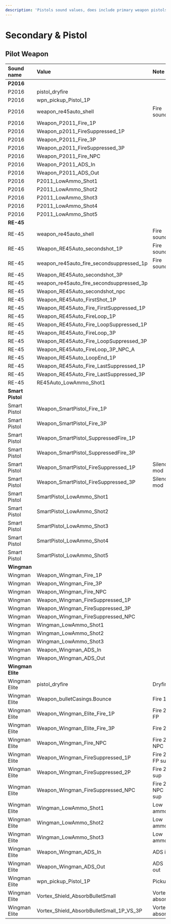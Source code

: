 ```yaml
---
description: 'Pistols sound values, does include primary weapon pistols.'
---
```


# Secondary & Pistol

## Pilot Weapon

| Sound name | Value | Note |
| :--- | :--- | :--- |
| **P2016** |  |  |
| P2016 | pistol\_dryfire |  |
| P2016 | wpn\_pickup\_Pistol\_1P |  |
| P2016 | weapon\_re45auto\_shell | Fire sound |
| P2016 | Weapon\_P2011\_Fire\_1P |  |
| P2016 | Weapon\_p2011\_FireSuppressed\_1P |  |
| P2016 | Weapon\_P2011\_Fire\_3P |  |
| P2016 | Weapon\_p2011\_FireSuppressed\_3P |  |
| P2016 | Weapon\_P2011\_Fire\_NPC |  |
| P2016 | Weapon\_P2011\_ADS\_In |  |
| P2016 | Weapon\_P2011\_ADS\_Out |  |
| P2016 | P2011\_LowAmmo\_Shot1 |  |
| P2016 | P2011\_LowAmmo\_Shot2 |  |
| P2016 | P2011\_LowAmmo\_Shot3 |  |
| P2016 | P2011\_LowAmmo\_Shot4 |  |
| P2016 | P2011\_LowAmmo\_Shot5 |  |
| **RE-45** |  |  |
| RE-45 | weapon\_re45auto\_shell | Fire sound |
| RE-45 | Weapon\_RE45Auto\_secondshot\_1P | Fire sound |
| RE-45 | weapon\_re45auto\_fire\_secondsuppressed\_1p | Fire sound |
| RE-45 | Weapon\_RE45Auto\_secondshot\_3P |  |
| RE-45 | weapon\_re45auto\_fire\_secondsuppressed\_3p |  |
| RE-45 | Weapon\_RE45Auto\_secondshot\_npc |  |
| RE-45 | Weapon\_RE45Auto\_FirstShot\_1P |  |
| RE-45 | Weapon\_RE45Auto\_Fire\_FirstSuppressed\_1P |  |
| RE-45 | Weapon\_RE45Auto\_FireLoop\_1P |  |
| RE-45 | Weapon\_RE45Auto\_Fire\_LoopSuppressed\_1P |  |
| RE-45 | Weapon\_RE45Auto\_FireLoop\_3P |  |
| RE-45 | Weapon\_RE45Auto\_Fire\_LoopSuppressed\_3P |  |
| RE-45 | Weapon\_RE45Auto\_FireLoop\_3P\_NPC\_A |  |
| RE-45 | Weapon\_RE45Auto\_LoopEnd\_1P |  |
| RE-45 | Weapon\_RE45Auto\_Fire\_LastSuppressed\_1P |  |
| RE-45 | Weapon\_RE45Auto\_Fire\_LastSuppressed\_3P |  |
| RE-45 | RE45Auto\_LowAmmo\_Shot1 |  |
| **Smart Pistol** |  |  |
| Smart Pistol | Weapon\_SmartPistol\_Fire\_1P |  |
| Smart Pistol | Weapon\_SmartPistol\_Fire\_3P |  |
| Smart Pistol | Weapon\_SmartPistol\_SuppressedFire\_1P |  |
| Smart Pistol | Weapon\_SmartPistol\_SuppressedFire\_3P |  |
| Smart Pistol | Weapon\_SmartPistol\_FireSuppressed\_1P | Silencer mod |
| Smart Pistol | Weapon\_SmartPistol\_FireSuppressed\_3P | Silencer mod |
| Smart Pistol | SmartPistol\_LowAmmo\_Shot1 |  |
| Smart Pistol | SmartPistol\_LowAmmo\_Shot2 |  |
| Smart Pistol | SmartPistol\_LowAmmo\_Shot3 |  |
| Smart Pistol | SmartPistol\_LowAmmo\_Shot4 |  |
| Smart Pistol | SmartPistol\_LowAmmo\_Shot5 |  |
| **Wingman** |  |  |
| Wingman | Weapon\_Wingman\_Fire\_1P |  |
| Wingman | Weapon\_Wingman\_Fire\_3P |  |
| Wingman | Weapon\_Wingman\_Fire\_NPC |  |
| Wingman | Weapon\_Wingman\_FireSuppressed\_1P |  |
| Wingman | Weapon\_Wingman\_FireSuppressed\_3P |  |
| Wingman | Weapon\_Wingman\_FireSuppressed\_NPC |  |
| Wingman | Wingman\_LowAmmo\_Shot1 |  |
| Wingman | Wingman\_LowAmmo\_Shot2 |  |
| Wingman | Wingman\_LowAmmo\_Shot3 |  |
| Wingman | Weapon\_Wingman\_ADS\_In |  |
| Wingman | Weapon\_Wingman\_ADS\_Out |  |
| **Wingman Elite** |  |  |
| Wingman Elite | pistol\_dryfire | Dryfire |
| Wingman Elite | Weapon\_bulletCasings.Bounce | Fire 1 |
| Wingman Elite | Weapon\_Wingman\_Elite\_Fire\_1P | Fire 2 FP |
| Wingman Elite | Weapon\_Wingman\_Elite\_Fire\_3P | Fire 2 |
| Wingman Elite | Weapon\_Wingman\_Fire\_NPC | Fire 2 NPC |
| Wingman Elite | Weapon\_Wingman\_FireSuppressed\_1P | Fire 2 FP sup |
| Wingman Elite | Weapon\_Wingman\_FireSuppressed\_2P | Fire 2 sup |
| Wingman Elite | Weapon\_Wingman\_FireSuppressed\_NPC | Fire 2 NPC sup |
| Wingman Elite | Wingman\_LowAmmo\_Shot1 | Low ammo |
| Wingman Elite | Wingman\_LowAmmo\_Shot2 | Low ammo |
| Wingman Elite | Wingman\_LowAmmo\_Shot3 | Low ammo |
| Wingman Elite | Weapon\_Wingman\_ADS\_In | ADS in |
| Wingman Elite | Weapon\_Wingman\_ADS\_Out | ADS out |
| Wingman Elite | wpn\_pickup\_Pistol\_1P | Pickup |
| Wingman Elite | Vortex\_Shield\_AbsorbBulletSmall | Vortex absorb |
| Wingman Elite | Vortex\_Shield\_AbsorbBulletSmall\_1P\_VS\_3P | Vortex absorb |

## 


